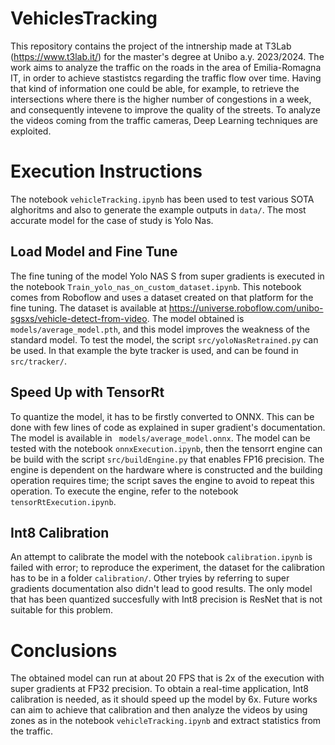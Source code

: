 # VehiclesTracking
This repository contains the project of the intnership made at T3Lab (https://www.t3lab.it/) for the master's degree at Unibo a.y. 2023/2024. The work aims to analyze the traffic on the roads in the area of Emilia-Romagna IT, in order to achieve stastistcs regarding the traffic flow over time. Having that kind of information one could be able, for example, to retrieve the intersections where there is the higher number of congestions in a week, and consequently intevene to improve the quality of the streets. To analyze the videos coming from the traffic cameras, Deep Learning techniques are exploited.  

# Execution Instructions
The notebook `vehicleTracking.ipynb` has been used to test various SOTA alghoritms and also to generate the example outputs in `data/`. The most accurate model for the case of study is Yolo Nas. 

## Load Model and Fine Tune
The fine tuning of the model Yolo NAS S from super gradients is executed in the notebook `Train_yolo_nas_on_custom_dataset.ipynb`. This notebook comes from Roboflow and uses a dataset created on that platform for the fine tuning. The dataset is available at https://universe.roboflow.com/unibo-sgsxs/vehicle-detect-from-video. The model obtained is  `models/average_model.pth`, and this model improves the weakness of the standard model. To test the model, the script `src/yoloNasRetrained.py` can be used. In that example the byte tracker is used, and can be found in `src/tracker/`. 

## Speed Up with TensorRt
To quantize the model, it has to be firstly converted to ONNX. This can be done with few lines of code as explained in super gradient's documentation. The model is available in ` models/average_model.onnx`. The model can be tested with the notebook `onnxExecution.ipynb`, then the tensorrt engine can be build with the script `src/buildEngine.py` that enables FP16 precision. The engine is dependent on the hardware where is constructed and the building operation requires time; the script saves the engine to avoid to repeat this operation. To execute the engine, refer to the notebook `tensorRtExecution.ipynb`.

## Int8 Calibration
An attempt to calibrate the model with the notebook `calibration.ipynb` is failed with error; to reproduce the experiment, the dataset for the calibration has to be in a folder `calibration/`. Other tryies by referring to super gradients documentation also didn't lead to good results. The only model that has been quantized succesfully with Int8 precision is ResNet that is not suitable for this problem.

# Conclusions
The obtained model can run at about 20 FPS that is 2x of the execution with super gradients at FP32 precision. To obtain a real-time application, Int8 calibration is needed, as it should speed up the model by 6x. Future works can aim to achieve that calibration and then analyze the videos by using zones as in the notebook `vehicleTracking.ipynb` and extract statistics from the traffic.